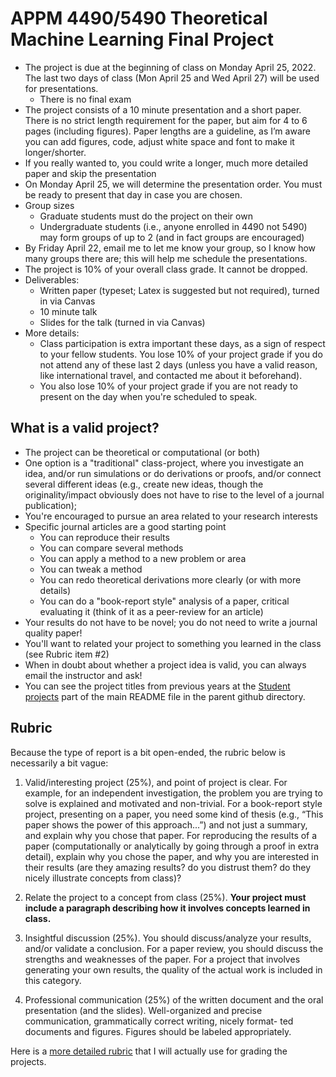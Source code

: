 # APPM 4490/5490 Theoretical Machine Learning Final Project

- The project is due at the beginning of class on Monday April 25, 2022.  The last two days of class (Mon April 25 and Wed April 27) will be used for presentations.
  - There is no final exam
- The project consists of a 10 minute presentation and a short paper. There is no strict length requirement for the paper, but aim for 4 to 6 pages (including figures). Paper lengths are a guideline, as I’m aware you can add figures, code, adjust white space and font to make it longer/shorter.
- If you really wanted to, you could write a longer, much more detailed paper and skip the presentation
- On Monday April 25, we will determine the presentation order. You must be ready to present that day in case you are chosen.
- Group sizes
  - Graduate students must do the project on their own
  - Undergraduate students (i.e., anyone enrolled in 4490 not 5490) may form groups of up to 2 (and in fact groups are encouraged)
- By Friday April 22, email me to let me know your group, so I know how many groups there are; this will help me schedule the presentations.
- The project is 10% of your overall class grade. It cannot be dropped.
- Deliverables:
  - Written paper (typeset; Latex is suggested but not required), turned in via Canvas
  - 10 minute talk
  - Slides for the talk (turned in via Canvas)
- More details:
  - Class participation is extra important these days, as a sign of respect to your fellow students.  You lose 10% of your project grade if you do not attend any of these last 2 days (unless you have a valid reason, like international travel, and contacted me about it beforehand).
  - You also lose 10% of your project grade if you are not ready to present on the day when you're scheduled to speak.
## What is a valid project?
- The project can be theoretical or computational (or both)
- One option is a "traditional" class-project, where you investigate an idea, and/or run simulations or do derivations or proofs, and/or connect several different ideas (e.g., create new ideas, though the originality/impact obviously does not have to rise to the level of a journal publication);
- You're encouraged to pursue an area related to your research interests
- Specific journal articles are a good starting point
  - You can reproduce their results
  - You can compare several methods
  - You can apply a method to a new problem or area
  - You can tweak a method
  - You can redo theoretical derivations more clearly (or with more details)
  - You can do a "book-report style" analysis of a paper, critical evaluating it (think of it as a peer-review for an article)
- Your results do not have to be novel; you do not need to write a journal quality paper!
- You'll want to related your project to something you learned in the class (see Rubric item #2)
- When in doubt about whether a project idea is valid, you can always email the instructor and ask!
- You can see the project titles from previous years at the [Student projects](https://github.com/stephenbeckr/ML-theory-class#student-projects) part of the main README file in the parent github directory.
## Rubric
Because the type of report is a bit open-ended, the rubric below is necessarily a bit vague:
1. Valid/interesting project (25%), and point of project is clear. For example, for an independent investigation, the problem you are trying to solve is explained and motivated and non-trivial. For a book-report style project, presenting on a paper, you need some kind of thesis (e.g., “This paper shows the power of this approach...”) and not just a summary, and explain why you chose that paper. For reproducing the results of a paper (computationally or analytically by going through a proof in extra detail), explain why you chose the paper, and why you are interested in their results (are they amazing results? do you distrust them? do they nicely illustrate concepts from class)?

2. Relate the project to a concept from class (25%). **Your project must include a paragraph describing how it involves concepts learned in class.**

3. Insightful discussion (25%). You should discuss/analyze your results, and/or validate a conclusion. For a paper review, you should discuss the strengths and weaknesses of the paper. For a project that involves generating your own results, the quality of the actual work is included in this category.

4. Professional communication (25%) of the written document and the oral presentation (and the slides). Well-organized and precise communication, grammatically correct writing, nicely format- ted documents and figures. Figures should be labeled appropriately.

Here is a [more detailed rubric](ProjectRubric.pdf) that I will actually use for grading the projects.

